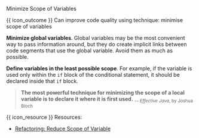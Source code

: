 <span id="title">Minimize Scope of Variables</span>

<span id="prereqs"></span>

<span id="outcomes">{{ icon_outcome }} Can improve code quality using technique: minimise scope of variables </span>

<div id="body">

**Minimize global variables**. Global variables may be the most convenient way to pass information around, but they do create implicit links between code segments that use the global variable. Avoid them as much as possible.

**Define variables in the least possible scope**. For example, if the variable is used only within the `if` block of the conditional statement, it should be declared inside that `if` block. 

>**The most powerful technique for minimizing the scope of a local variable is to declare it where it is first used.** <sub>-- _Effective Java_, by Joshua Bloch</sub>

{{ icon_resource }} Resources:

* [Refactoring: Reduce Scope of Variable](https://refactoring.com/catalog/reduceScopeOfVariable.html) 

</div>

<div id="extras">
</div>